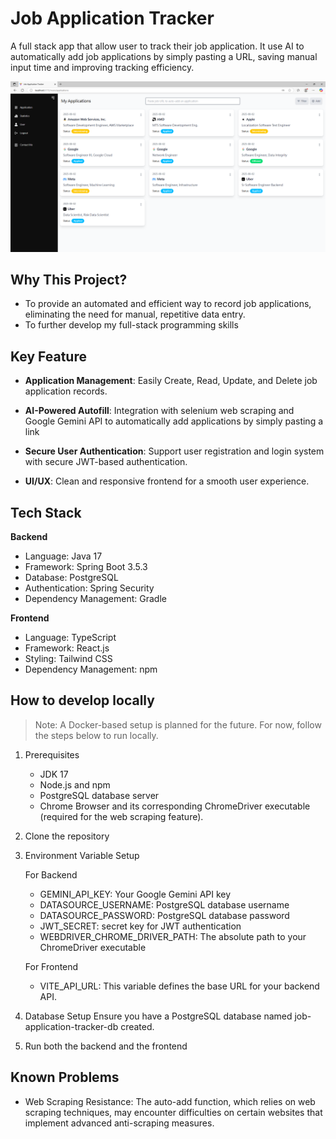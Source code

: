 # Job Application Tracker

A full stack app that allow user to track their job application. It use AI to automatically add job applications by simply pasting a URL, saving manual input time and improving tracking efficiency.


![ApplicationPage Screenshot](screenshot/screenshot.PNG)

## Why This Project?

* To provide an automated and efficient way to record job applications, eliminating the need for manual, repetitive data entry.
* To further develop my full-stack programming skills

## Key Feature

* **Application Management**: Easily Create, Read, Update, and Delete job application records.

* **AI-Powered Autofill**: Integration with selenium web scraping and Google Gemini API to automatically add applications by simply pasting a link

* **Secure User Authentication**: Support user registration and login system with secure JWT-based authentication.

* **UI/UX**: Clean and responsive frontend for a smooth user experience.

## Tech Stack

**Backend**
- Language: Java 17
- Framework: Spring Boot 3.5.3
- Database: PostgreSQL
- Authentication: Spring Security
- Dependency Management: Gradle

**Frontend**
- Language: TypeScript
- Framework: React.js
- Styling: Tailwind CSS
- Dependency Management: npm

## How to develop locally
> Note: A Docker-based setup is planned for the future. For now, follow the steps below to run locally.

1. Prerequisites
    * JDK 17
    * Node.js and npm
    * PostgreSQL database server
    * Chrome Browser and its corresponding ChromeDriver executable (required for the web scraping feature).

2. Clone the repository

3. Environment Variable Setup

    For Backend
    * GEMINI_API_KEY: Your Google Gemini API key
    * DATASOURCE_USERNAME: PostgreSQL database username
    * DATASOURCE_PASSWORD: PostgreSQL database password
    * JWT_SECRET: secret key for JWT authentication
    * WEBDRIVER_CHROME_DRIVER_PATH: The absolute path to your ChromeDriver executable

    For Frontend
    * VITE_API_URL: This variable defines the base URL for your backend API.
    
4. Database Setup
Ensure you have a PostgreSQL database named job-application-tracker-db created.

5. Run both the backend and the frontend

## Known Problems
* Web Scraping Resistance: The auto-add function, which relies on web scraping techniques, may encounter difficulties on certain websites that implement advanced anti-scraping measures.